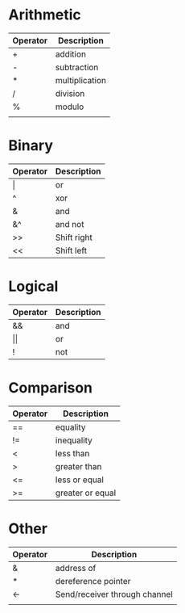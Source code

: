 # Arithmetic

| Operator | Description    |
| -------- | -------------- |
| +        | addition       |
| -        | subtraction    |
| *        | multiplication |
| /        | division       |
| %        | modulo         |
|          |                |

# Binary
| Operator | Description |
| -------- | ----------- |
| \|       | or          |
| ^        | xor         |
| &        | and         |
| &^       | and not     |
| >>       | Shift right |
| <<       | Shift left  |


# Logical
| Operator | Description |
| -------- | ----------- |
| &&       | and         |
| \|\|     | or          |
| !        | not         |

# Comparison
| Operator | Description      |
| -------- | ---------------- |
| ==       | equality         |
| !=       | inequality       |
| <        | less than        |
| >        | greater than     |
| <=       | less or equal    |
| >=       | greater or equal |

# Other
| Operator | Description                   |
| -------- | ----------------------------- |
| &        | address of                    |
| *        | dereference pointer           |
| <-       | Send/receiver through channel |
|          |                               |
